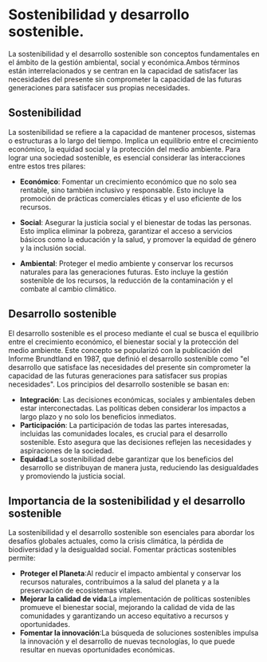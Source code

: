 # Sostenibilidad y desarrollo sostenible.
La sostenibilidad y el desarrollo sostenible son conceptos fundamentales en el ámbito de la gestión ambiental, social y económica.Ambos términos están interrelacionados y se centran en la capacidad de satisfacer las necesidades del presente sin comprometer la capacidad de las futuras generaciones para satisfacer sus propias necesidades.
## Sostenibilidad
La sostenibilidad se refiere a la capacidad de mantener procesos, sistemas o estructuras a lo largo del tiempo. Implica un equilibrio entre el crecimiento económico, la equidad social y la protección del medio ambiente. Para lograr una sociedad sostenible, es esencial considerar las interacciones entre estos tres pilares:

* **Económico**: Fomentar un crecimiento económico que no solo sea rentable, sino también inclusivo y responsable. Esto incluye la promoción de prácticas comerciales éticas y el uso eficiente de los recursos.

* **Social**: Asegurar la justicia social y el bienestar de todas las personas. Esto implica eliminar la pobreza, garantizar el acceso a servicios básicos como la educación y la salud, y promover la equidad de género y la inclusión social.

* **Ambiental**: Proteger el medio ambiente y conservar los recursos naturales para las generaciones futuras. Esto incluye la gestión sostenible de los recursos, la reducción de la contaminación y el combate al cambio climático.
## Desarrollo sostenible
El desarrollo sostenible es el proceso mediante el cual se busca el equilibrio entre el crecimiento económico, el bienestar social y la protección del medio ambiente. Este concepto se popularizó con la publicación del Informe Brundtland en 1987, que definió el desarrollo sostenible como "el desarrollo que satisface las necesidades del presente sin comprometer la capacidad de las futuras generaciones para satisfacer sus propias necesidades".
Los principios del desarrollo sostenible se basan en:
* **Integración**: Las decisiones económicas, sociales y ambientales deben estar interconectadas. Las políticas deben considerar los impactos a largo plazo y no solo los beneficios inmediatos.
* **Participación**: La participación de todas las partes interesadas, incluidas las comunidades locales, es crucial para el desarrollo sostenible. Esto asegura que las decisiones reflejen las necesidades y aspiraciones de la sociedad.
* **Equidad**:La sostenibilidad debe garantizar que los beneficios del desarrollo se distribuyan de manera justa, reduciendo las desigualdades y promoviendo la justicia social.
## Importancia de la sostenibilidad y el desarrollo sostenible
La sostenibilidad y el desarrollo sostenible son esenciales para abordar los desafíos globales actuales, como la crisis climática, la pérdida de biodiversidad y la desigualdad social. Fomentar prácticas sostenibles permite:
* **Proteger el Planeta**:Al reducir el impacto ambiental y conservar los recursos naturales, contribuimos a la salud del planeta y a la preservación de ecosistemas vitales.
* **Mejorar la calidad de vida**:La implementación de políticas sostenibles promueve el bienestar social, mejorando la calidad de vida de las comunidades y garantizando un acceso equitativo a recursos y oportunidades.
* **Fomentar la innovación**:La búsqueda de soluciones sostenibles impulsa la innovación y el desarrollo de nuevas tecnologías, lo que puede resultar en nuevas oportunidades económicas.
